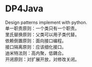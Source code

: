 # DP4Java
Design patterns implement with python.<br />
单一职责原则：一个类只有一个职责。<br />
里氏替换原则：父类可以用子类代替。<br />
依赖倒置原则：面向接口编程。<br />
接口隔离原则：应该细化接口。<br />
迪米特法则：高内聚，低耦合。<br />
开闭原则：对扩展开放，对修改关闭。<br />
